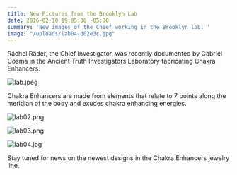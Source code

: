 ```yaml
---
title: New Pictures from the Brooklyn Lab
date: 2016-02-10 19:05:00 -05:00
summary: 'New images of the Chief working in the Brooklyn lab. '
image: "/uploads/lab04-d02e3c.jpg"
---
```


Ráchel Räder, the Chief Investigator, was recently documented by Gabriel Cosma in the Ancient Truth Investigators Laboratory fabricating Chakra Enhancers.

![lab.jpeg](/uploads/lab.jpeg)

Chakra Enhancers are made from elements that relate to 7 points along the meridian of the body and exudes chakra enhancing energies.

![lab02.png](/uploads/lab02.png)

![lab03.png](/uploads/lab03.png)

![lab04.jpg](/uploads/lab04.jpg)

Stay tuned for news on the newest designs in the Chakra Enhancers jewelry line.